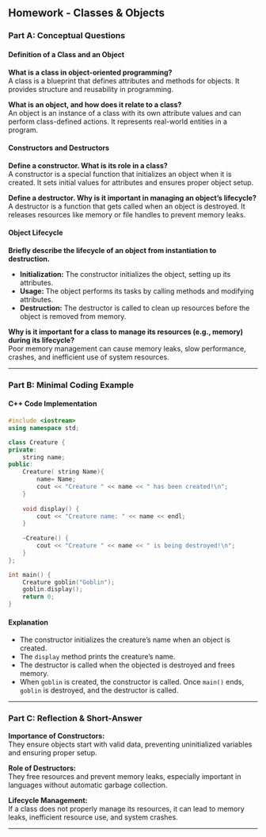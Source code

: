 ## Homework - Classes & Objects


### Part A: Conceptual Questions

#### **Definition of a Class and an Object**

**What is a class in object-oriented programming?**  
A class is a blueprint that defines attributes and methods for objects. It provides structure and reusability in programming.

**What is an object, and how does it relate to a class?**  
An object is an instance of a class with its own attribute values and can perform class-defined actions. It represents real-world entities in a program.

#### **Constructors and Destructors**

**Define a constructor. What is its role in a class?**  
A constructor is a special function that initializes an object when it is created. It sets initial values for attributes and ensures proper object setup.

**Define a destructor. Why is it important in managing an object’s lifecycle?**  
A destructor is a function that gets called when an object is destroyed. It releases resources like memory or file handles to prevent memory leaks.


#### **Object Lifecycle**

**Briefly describe the lifecycle of an object from instantiation to destruction.**

- **Initialization:** The constructor initializes the object, setting up its attributes.
- **Usage:** The object performs its tasks by calling methods and modifying attributes.
- **Destruction:** The destructor is called to clean up resources before the object is removed from memory.

**Why is it important for a class to manage its resources (e.g., memory) during its lifecycle?**  
Poor memory management can cause memory leaks, slow performance, crashes, and inefficient use of system resources.

---

### Part B: Minimal Coding Example


#### **C++ Code Implementation**

```cpp
#include <iostream>
using namespace std;

class Creature {
private:
    string name;
public:
    Creature( string Name){
        name= Name;
        cout << "Creature " << name << " has been created!\n";
    }
    
    void display() {
        cout << "Creature name: " << name << endl;
    }
    
    ~Creature() {
        cout << "Creature " << name << " is being destroyed!\n";
    }
};

int main() {
    Creature goblin("Goblin");
    goblin.display();
    return 0;
}
```

#### **Explanation**

- The constructor initializes the creature’s name when an object is created.
- The `display` method prints the creature’s name.
- The destructor is called when the objected is destroyed and frees memory.
- When `goblin` is created, the constructor is called. Once `main()` ends, `goblin` is destroyed, and the destructor is called.

---

### Part C: Reflection & Short-Answer


**Importance of Constructors:**  
They ensure objects start with valid data, preventing uninitialized variables and ensuring proper setup.

**Role of Destructors:**  
They free resources and prevent memory leaks, especially important in languages without automatic garbage collection.

**Lifecycle Management:**  
If a class does not properly manage its resources, it can lead to memory leaks, inefficient resource use, and system crashes.

---


